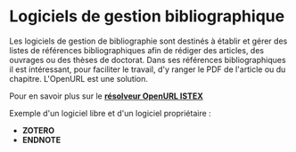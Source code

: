 # Logiciels de gestion bibliographique

Les logiciels de gestion de bibliographie sont destinés à établir et gérer des listes de références bibliographiques afin de rédiger des articles, des ouvrages ou des thèses de doctorat. Dans ses références bibliographiques il est intéressant, pour faciliter le travail, d'y ranger le PDF de l'article ou du chapitre. L'OpenURL est une solution.

Pour en savoir plus sur le [**résolveur OpenURL ISTEX**](https://api.istex.fr/documentation/openurl/)

Exemple d'un logiciel libre et d'un logiciel propriétaire :

* **ZOTERO** 
* **ENDNOTE**

